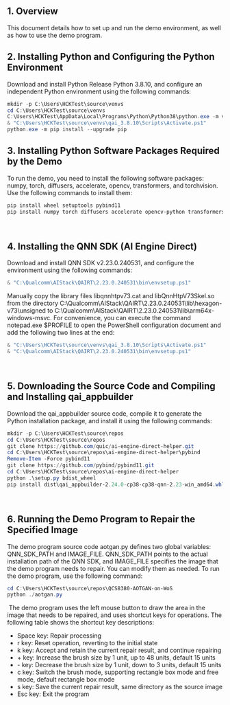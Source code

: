 ## 1. Overview
This document details how to set up and run the demo environment, as well as how to use the demo program.

## 2. Installing Python and Configuring the Python Environment
Download and install Python Release Python 3.8.10, and configure an independent Python environment using the following commands:
```powershell
mkdir -p C:\Users\HCKTest\source\venvs
cd C:\Users\HCKTest\source\venvs
C:\Users\HCKTest\AppData\Local\Programs\Python\Python38\python.exe -m venv qai_3.8.10
& "C:\Users\HCKTest\source\venvs\qai_3.8.10\Scripts\Activate.ps1"
python.exe -m pip install --upgrade pip
```

## 3. Installing Python Software Packages Required by the Demo
To run the demo, you need to install the following software packages: numpy, torch, diffusers, accelerate, opencv, transformers, and torchvision. Use the following commands to install them:
```powershell
pip install wheel setuptools pybind11
pip install numpy torch diffusers accelerate opencv-python transformers torchvision
```
​
## 4. Installing the QNN SDK (AI Engine Direct)
Download and install QNN SDK v2.23.0.240531, and configure the environment using the following commands:
```powershell
& "C:\Qualcomm\AIStack\QAIRT\2.23.0.240531\bin\envsetup.ps1"
```
Manually copy the library files libqnnhtpv73.cat and libQnnHtpV73Skel.so from the directory C:\Qualcomm\AIStack\QAIRT\2.23.0.240531\lib\hexagon-v73\unsigned to C:\Qualcomm\AIStack\QAIRT\2.23.0.240531\lib\arm64x-windows-msvc. For convenience, you can execute the command notepad.exe $PROFILE to open the PowerShell configuration document and add the following two lines at the end:
```powershell
& "C:\Users\HCKTest\source\venvs\qai_3.8.10\Scripts\Activate.ps1"
& "C:\Qualcomm\AIStack\QAIRT\2.23.0.240531\bin\envsetup.ps1"
```
​
## 5. Downloading the Source Code and Compiling and Installing qai_appbuilder
Download the qai_appbuilder source code, compile it to generate the Python installation package, and install it using the following commands:
```powershell
mkdir -p C:\Users\HCKTest\source\repos
cd C:\Users\HCKTest\source\repos
git clone https://github.com/quic/ai-engine-direct-helper.git
cd C:\Users\HCKTest\source\repos\ai-engine-direct-helper\pybind
Remove-Item -Force pybind11
git clone https://github.com/pybind/pybind11.git
cd C:\Users\HCKTest\source\repos\ai-engine-direct-helper
python .\setup.py bdist_wheel
pip install dist\qai_appbuilder-2.24.0-cp38-cp38-qnn-2.23-win_amd64.whl
```
​
## 6. Running the Demo Program to Repair the Specified Image
The demo program source code aotgan.py defines two global variables: QNN_SDK_PATH and IMAGE_FILE. QNN_SDK_PATH points to the actual installation path of the QNN SDK, and IMAGE_FILE specifies the image that the demo program needs to repair. You can modify them as needed. To run the demo program, use the following command:
```powershell
cd C:\Users\HCKTest\source\repos\QCS8380-AOTGAN-on-WoS
python ./aotgan.py
```
​
The demo program uses the left mouse button to draw the area in the image that needs to be repaired, and uses shortcut keys for operations. The following table shows the shortcut key descriptions:
- Space key: Repair processing
- r key: Reset operation, reverting to the initial state
- k key: Accept and retain the current repair result, and continue repairing
- \+ key: Increase the brush size by 1 unit, up to 48 units, default 15 units
- \- key: Decrease the brush size by 1 unit, down to 3 units, default 15 units
- c key: Switch the brush mode, supporting rectangle box mode and free mode, default rectangle box mode
- s key: Save the current repair result, same directory as the source image
- Esc key: Exit the program
